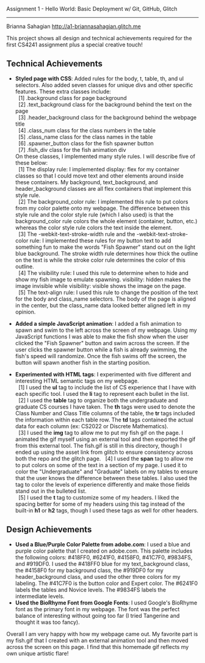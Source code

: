 Assignment 1 - Hello World: Basic Deployment w/ Git, GitHub, Glitch

---

Brianna Sahagian
http://a1-briannasahagian.glitch.me

This project shows all design and technical achievements required for the first CS4241 assignment plus a special creative touch!

## Technical Achievements
- **Styled page with CSS**: Added rules for the body, t, table, th, and ul selectors. Also added seven classes for unique divs and other specific features. These extra classes include:<br>
&nbsp; [1] .background class for page background<br>
&nbsp; [2] .text_background class for the background behind the text on the page<br>
&nbsp; [3] .header_background class for the background behind the webpage title<br>
&nbsp; [4] .class_num class for the class numbers in the table<br>
&nbsp; [5] .class_name class for the class names in the table<br>
&nbsp; [6] .spawner_button class for the fish spawner button<br>
&nbsp; [7] .fish_div class for the fish animation div<br>
On these classes, I implemented many style rules. I will describe five of these below:<br>
&nbsp; [1] The display rule: I implemented display: flex for my container classes so that I could move text and other elements around inside these containers. My background, text_background, and header_background classes are all flex containers that implement this style rule.<br>
&nbsp; [2] The background_color rule: I implemented this rule to put colors from my color palette onto my webpage. The difference between this style rule and the color style rule (which I also used) is that the background_color rule colors the whole element (container, button, etc.) whereas the color style rule colors the text inside the element.<br>
&nbsp; [3] The -webkit-text-stroke-width rule and the -webkit-text-stroke-color rule: I implemented these rules for my button text to add something fun to make the words "Fish Spawner" stand out on the light blue background. The stroke width rule determines how thick the outline on the text is while the stroke color rule determines the color of this outline.<br>
&nbsp; [4] The visibility rule: I used this rule to determine when to hide and show my fish image to emulate spawning. visibility: hidden makes the image invisible while visibility: visible shows the image on the page. <br>
&nbsp; [5] The text-align rule: I used this rule to change the position of the text for the body and class_name selectors. The body of the page is aligned in the center, but the class_name data looked better aligned left in my opinion.

- **Added a simple JavaScript animation**: I added a fish animation to spawn and swim to the left across the screen of my webpage. Using my JavaScript functions I was able to make the fish show when the user clicked the "Fish Spawner" button and swim across the screen. If the user clicks the spawner button while a fish is already swimming, the fish's speed will randomize. Once the fish swims off the screen, the button will spawn another fish in the starting position.

- **Experimented with HTML tags**: I experimented with five different and interesting HTML semantic tags on my webpage.<br>
&nbsp; [1] I used the **ul** tag to include the list of CS experience that I have with each specific tool. I used the **li** tag to represent each bullet in the list.<br>
&nbsp; [2] I used the **table** tag to organize both the undergraduate and graduate CS courses I have taken. The **th** tags were used to denote the Class Number and Class Title columns of the table, the **tr** tags included the information within each table row. The **td** tags contained the actual data for each column (ex: CS2022 or Discrete Mathematics).<br>
&nbsp; [3] I used the **img** tag to allow me to put my fish gif on the page. I animated the gif myself using an external tool and then exported the gif from this external tool. The fish.gif is still in this directory, though I ended up using the asset link from glitch to ensure consistency across both the repo and the glitch page.
&nbsp; [4] I used the **span** tag to allow me to put colors on some of the text in a section of my page. I used it to color the "Undergraduate" and "Graduate" labels on my tables to ensure that the user knows the difference between these tables. I also used the tag to color the levels of experience differently and make those fields stand out in the bulleted list.<br>
&nbsp; [5] I used the **t** tag to customize some of my headers. I liked the spacing better for some of my headers using this tag instead of the built-in **h1** or **h2** tags, though I used these tags as well for other headers.<br>

## Design Achievements
- **Used a Blue/Purple Color Palette from adobe.com**: I used a blue and purple color palette that I created on adobe.com. This palette includes the following colors: #418FF0, #6241F0, #4158F0, #41C7F0, #9834FS, and #919DF0. I used the #418FF0 blue for my text_background class, the #4158F0 for my background class, the #919DF0 for my header_background class, and used the other three colors for my labeling. The #41C7F0 is the button color and Expert color. The #6241F0 labels the tables and Novice levels. The #9834FS labels the intermediate levels.
- **Used the BioRhyme Font from Google Fonts**: I used Google's BioRhyme font as the primary font in my webpage. The font was the perfect balance of interesting without going too far (I tried Tangerine and thought it was too fancy).

Overall I am very happy with how my webpage came out. My favorite part is my fish.gif that I created with an external animation tool and then moved across the screen on this page. I find that this homemade gif reflects my own unique artistic flare!